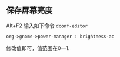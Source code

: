## 保存屏幕亮度 ##

Alt+F2 输入如下命令 `dconf-editor`

	org->gnome->power-manager : brightness-ac 

修改值即可，值范围在0—1.
